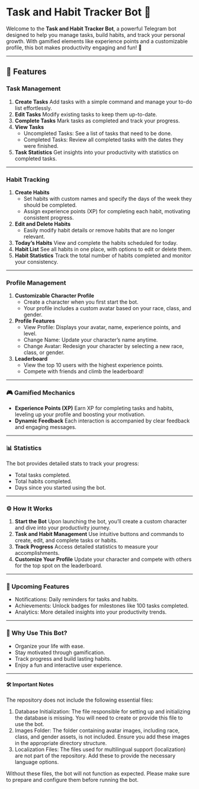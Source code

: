 # Task and Habit Tracker Bot 🎯

Welcome to the **Task and Habit Tracker Bot**, a powerful Telegram bot designed to help you manage tasks, build habits, and track your personal growth. With gamified elements like experience points and a customizable profile, this bot makes productivity engaging and fun! 💪

---

## 🌟 Features

### Task Management
1. **Create Tasks**
Add tasks with a simple command and manage your to-do list effortlessly.
2. **Edit Tasks**
Modify existing tasks to keep them up-to-date.
3. **Complete Tasks**
Mark tasks as completed and track your progress.
4. **View Tasks**
    - Uncompleted Tasks: See a list of tasks that need to be done.
    - Completed Tasks: Review all completed tasks with the dates they were finished.
5. **Task Statistics**
Get insights into your productivity with statistics on completed tasks.

---

### Habit Tracking
1.	**Create Habits**
	- Set habits with custom names and specify the days of the week they should be completed.
	- Assign experience points (XP) for completing each habit, motivating consistent progress.
2. **Edit and Delete Habits**
    - Easily modify habit details or remove habits that are no longer relevant.
3. **Today’s Habits**
View and complete the habits scheduled for today.
4. **Habit List**
See all habits in one place, with options to edit or delete them.
5. **Habit Statistics**
Track the total number of habits completed and monitor your consistency.

---

### Profile Management
1. **Customizable Character Profile**
	- Create a character when you first start the bot.
	- Your profile includes a custom avatar based on your race, class, and gender.
2. **Profile Features**
	- View Profile: Displays your avatar, name, experience points, and level.
	- Change Name: Update your character’s name anytime.
	- Change Avatar: Redesign your character by selecting a new race, class, or gender.
3. **Leaderboard**
	- View the top 10 users with the highest experience points.
	- Compete with friends and climb the leaderboard!

---

### 🎮 Gamified Mechanics
- **Experience Points (XP)**
Earn XP for completing tasks and habits, leveling up your profile and boosting your motivation.
- **Dynamic Feedback**
Each interaction is accompanied by clear feedback and engaging messages.

---

### 📊 Statistics
The bot provides detailed stats to track your progress:
- Total tasks completed.
- Total habits completed.
- Days since you started using the bot.

---

### ⚙️ How It Works
1. **Start the Bot**
Upon launching the bot, you’ll create a custom character and dive into your productivity journey.
2. **Task and Habit Management**
Use intuitive buttons and commands to create, edit, and complete tasks or habits.
3. **Track Progress**
Access detailed statistics to measure your accomplishments.
4. **Customize Your Profile**
Update your character and compete with others for the top spot on the leaderboard.

---

### 🚀 Upcoming Features
- Notifications: Daily reminders for tasks and habits.
- Achievements: Unlock badges for milestones like 100 tasks completed.
- Analytics: More detailed insights into your productivity trends.

---

### 🎯 Why Use This Bot?
- Organize your life with ease.
- Stay motivated through gamification.
- Track progress and build lasting habits.
- Enjoy a fun and interactive user experience.

---

#### 🛠️ Important Notes
The repository does not include the following essential files:
1. Database Initialization: The file responsible for setting up and initializing the database is missing. You will need to create or provide this file to use the bot.
2. Images Folder: The folder containing avatar images, including race, class, and gender assets, is not included. Ensure you add these images in the appropriate directory structure.
3. Localization Files: The files used for multilingual support (localization) are not part of the repository. Add these to provide the necessary language options.

Without these files, the bot will not function as expected. Please make sure to prepare and configure them before running the bot.